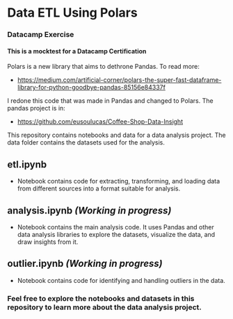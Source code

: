 # Data ETL Using Polars
### Datacamp Exercise
#### This is a mocktest for a Datacamp Certification

Polars is a new library that aims to dethrone Pandas. To read more:
 - https://medium.com/artificial-corner/polars-the-super-fast-dataframe-library-for-python-goodbye-pandas-85156e84337f

I redone this code that was made in Pandas and changed to Polars. The pandas project is in:
 - https://github.com/eusoulucas/Coffee-Shop-Data-Insight

This repository contains notebooks and data for a data analysis project. The data folder contains the datasets used for the analysis.

## etl.ipynb
- Notebook contains code for extracting, transforming, and loading data from different sources into a format suitable for analysis.
## analysis.ipynb *(Working in progress)*
- Notebook contains the main analysis code. It uses Pandas and other data analysis libraries to explore the datasets, visualize the data, and draw insights from it.
## outlier.ipynb *(Working in progress)*
- Notebook contains code for identifying and handling outliers in the data.

### Feel free to explore the notebooks and datasets in this repository to learn more about the data analysis project.
